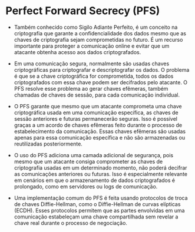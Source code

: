 # Perfect Forward Secrecy (PFS)

* Também conhecido como Sigilo Adiante Perfeito, é um conceito na criptografia que garante a confidencialidade dos dados mesmo que as chaves de criptografia sejam comprometidas no futuro. É um recurso importante para proteger a comunicação online e evitar que um atacante obtenha acesso aos dados criptografados.

* Em uma comunicação segura, normalmente são usadas chaves criptográficas para criptografar e descriptografar os dados. O problema é que se a chave criptográfica for comprometida, todos os dados criptografados com essa chave podem ser decifrados pelo atacante. O PFS resolve esse problema ao gerar chaves efêmeras, também chamadas de chaves de sessão, para cada comunicação individual.

* O PFS garante que mesmo que um atacante comprometa uma chave criptográfica usada em uma comunicação específica, as chaves de sessão anteriores e futuras permanecerão seguras. Isso é possível graças a um acordo de chaves efêmeras feito durante o processo de estabelecimento da comunicação. Essas chaves efêmeras são usadas apenas para essa comunicação específica e não são armazenadas ou reutilizadas posteriormente.

* O uso do PFS adiciona uma camada adicional de segurança, pois mesmo que um atacante consiga comprometer as chaves de criptografia usadas em um determinado momento, não poderá decifrar as comunicações anteriores ou futuras. Isso é especialmente relevante em cenários em que o armazenamento de dados criptografados é prolongado, como em servidores ou logs de comunicação.

* Uma implementação comum do PFS é feita usando protocolos de troca de chaves Diffie-Hellman, como o Diffie-Hellman de curvas elípticas (ECDH). Esses protocolos permitem que as partes envolvidas em uma comunicação estabeleçam uma chave compartilhada sem revelar a chave real durante o processo de negociação.